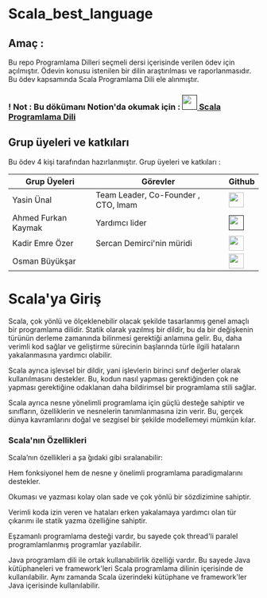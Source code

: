 # Scala_best_language

## Amaç : 
Bu repo Programlama Dilleri seçmeli dersi içerisinde verilen ödev için açılmıştır.
Ödevin konusu istenilen bir dilin araştırılması ve raporlanmasıdır. Bu ödev kapsamında Scala Programlama Dili ele alınmıştır.

### ! Not : Bu dökümanı Notion'da okumak için : [<image style="width:30px" src="https://upload.wikimedia.org/wikipedia/commons/4/45/Notion_app_logo.png"> Scala Programlama Dili]()

## Grup üyeleri ve katkıları
Bu ödev 4 kişi tarafından hazırlanmıştır. Grup üyeleri ve katkıları : 


| Grup Üyeleri    | Görevler | Github | 
|-----------------|-----------|--------|
| Yasin Ünal      | Team Leader, Co-Founder , CTO, Imam  | [<image style="width:30px" src="https://github.githubassets.com/images/modules/logos_page/GitHub-Mark.png">](https://github.com/Pilestin)      |
| Ahmed Furkan Kaymak  | Yardımcı lider  | [<image style="width:30px" src="https://github.githubassets.com/images/modules/logos_page/GitHub-Mark.png">]() |  
| Kadir Emre Özer | Sercan Demirci'nin müridi | [<image style="width:30px" src="https://github.githubassets.com/images/modules/logos_page/GitHub-Mark.png">](https://github.com/logaritmabir)  |  
| Osman Büyükşar  |  | [<image style="width:30px" src="https://github.githubassets.com/images/modules/logos_page/GitHub-Mark.png">](https://github.com/OsmanBuyuksar) | 
   



# Scala'ya Giriş

Scala, çok yönlü ve ölçeklenebilir olacak şekilde tasarlanmış genel amaçlı bir programlama dilidir. Statik olarak yazılmış bir dildir, bu da bir değişkenin türünün derleme zamanında bilinmesi gerektiği anlamına gelir. Bu, daha verimli kod sağlar ve geliştirme sürecinin başlarında türle ilgili hataların yakalanmasına yardımcı olabilir.

Scala ayrıca işlevsel bir dildir, yani işlevlerin birinci sınıf değerler olarak kullanılmasını destekler. Bu, kodun nasıl yapması gerektiğinden çok ne yapması gerektiğine odaklanan daha bildirimsel bir programlama stili sağlar.

Scala ayrıca nesne yönelimli programlama için güçlü desteğe sahiptir ve sınıfların, özelliklerin ve nesnelerin tanımlanmasına izin verir. Bu, gerçek dünya kavramlarını doğal ve sezgisel bir şekilde modellemeyi mümkün kılar.

### Scala'nın Özellikleri

Scala’nın ̈ozellikleri a ̧sa ̆gıdaki gibi sıralanabilir: 

Hem fonksiyonel hem de nesne y ̈onelimli programlama paradigmalarını destekler.

Okuması ve yazması kolay olan sade ve çok yönlü bir sözdizimine sahiptir.

Verimli koda izin veren ve hataları erken yakalamaya yardımcı olan tür çıkarımı ile statik yazma özelliğine sahiptir.

Eşzamanlı programlama desteği vardır, bu sayede çok thread'li paralel programlamlanmış programlar yazılabilir.

Java programlam dili ile ortak kullanabilirlik özelliği vardır. Bu sayede Java kütüphaneleri ve framework'leri Scala programlama dilinin içerisinde de kullanılabilir. Aynı zamanda Scala üzerindeki kütüphane ve framework'ler Java içerisinde kullanılabilir.
